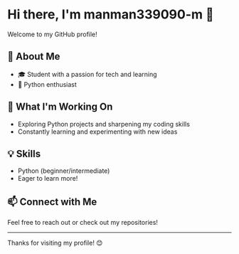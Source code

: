 # Hi there, I'm manman339090-m 👋

Welcome to my GitHub profile!

## 👤 About Me
- 🎓 Student with a passion for tech and learning
- 🐍 Python enthusiast

## 🚀 What I'm Working On
- Exploring Python projects and sharpening my coding skills
- Constantly learning and experimenting with new ideas

## 💡 Skills
- Python (beginner/intermediate)
- Eager to learn more!

## 📫 Connect with Me
Feel free to reach out or check out my repositories!

---

Thanks for visiting my profile! 😊
